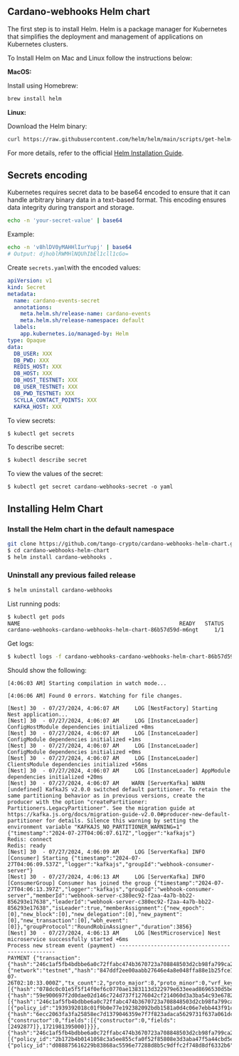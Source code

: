 ## Cardano-webhooks Helm chart

The first step is to install Helm. Helm is a package manager for Kubernetes that simplifies the deployment and management of applications on Kubernetes clusters.

To Install Helm on Mac and Linux follow the instructions below:

**MacOS:**

Install using Homebrew:
```bash
brew install helm
```
**Linux:**

Download the Helm binary:
```bash
curl https://raw.githubusercontent.com/helm/helm/main/scripts/get-helm-3 | bash
```
For more details, refer to the official <a href="https://helm.sh/docs/intro/install/" target="_blank" rel="noopener noreferrer">Helm Installation Guide</a>.

## Secrets encoding
Kubernetes requires secret data to be base64 encoded to ensure that it can handle arbitrary binary data in a text-based format. This encoding ensures data integrity during transport and storage.

```bash
echo -n 'your-secret-value' | base64
```

Example:
```bash
echo -n 'v8hlDV0yMAHHlIurYupj' | base64
# Output: djhoblRWMHlNQUhIbEl1cll1cGo=
```

Create `secrets.yaml`with the encoded values:
```yaml
apiVersion: v1
kind: Secret
metadata:
  name: cardano-events-secret
  annotations:
    meta.helm.sh/release-name: cardano-events
    meta.helm.sh/release-namespace: default
  labels:
    app.kubernetes.io/managed-by: Helm
type: Opaque
data:
  DB_USER: XXX
  DB_PWD: XXX
  REDIS_HOST: XXX
  DB_HOST: XXX
  DB_HOST_TESTNET: XXX
  DB_USER_TESTNET: XXX
  DB_PWD_TESTNET: XXX
  SCYLLA_CONTACT_POINTS: XXX
  KAFKA_HOST: XXX
```
To view secrets:   
```bash
$ kubectl get secrets
```
    
To describe secret:
```bash
$ kubectl describe secret
```
    
To view the values of the secret:
``` 
$ kubectl get secret cardano-webhooks-secret -o yaml
```
## Installing Helm Chart

### Install the Helm chart in the default namespace
```bash
git clone https://github.com/tango-crypto/cardano-webhooks-helm-chart.git
$ cd cardano-webhooks-helm-chart
$ helm install cardano-webhooks .
``````

### Uninstall any previous failed release
```bash
$ helm uninstall cardano-webhooks
```

List running pods:
```bash
$ kubectl get pods
NAME                                                  READY   STATUS    RESTARTS   AGE
cardano-webhooks-cardano-webhooks-helm-chart-86b57d59d-m6ngt     1/1     Running   0          9m47s
``````

Get logs:
```bash
$ kubectl logs -f cardano-webhooks-cardano-webhooks-helm-chart-86b57d59d-m6ngt  
```
Should show the following: 
```
[4:06:03 AM] Starting compilation in watch mode...

[4:06:06 AM] Found 0 errors. Watching for file changes.

[Nest] 30  - 07/27/2024, 4:06:07 AM     LOG [NestFactory] Starting Nest application...
[Nest] 30  - 07/27/2024, 4:06:07 AM     LOG [InstanceLoader] ConfigHostModule dependencies initialized +8ms
[Nest] 30  - 07/27/2024, 4:06:07 AM     LOG [InstanceLoader] ConfigModule dependencies initialized +1ms
[Nest] 30  - 07/27/2024, 4:06:07 AM     LOG [InstanceLoader] ConfigModule dependencies initialized +0ms
[Nest] 30  - 07/27/2024, 4:06:07 AM     LOG [InstanceLoader] ClientsModule dependencies initialized +56ms
[Nest] 30  - 07/27/2024, 4:06:07 AM     LOG [InstanceLoader] AppModule dependencies initialized +20ms
[Nest] 30  - 07/27/2024, 4:06:07 AM    WARN [ServerKafka] WARN [undefined] KafkaJS v2.0.0 switched default partitioner. To retain the same partitioning behavior as in previous versions, create the producer with the option "createPartitioner: Partitioners.LegacyPartitioner". See the migration guide at https://kafka.js.org/docs/migration-guide-v2.0.0#producer-new-default-partitioner for details. Silence this warning by setting the environment variable "KAFKAJS_NO_PARTITIONER_WARNING=1" {"timestamp":"2024-07-27T04:06:07.617Z","logger":"kafkajs"}
Redis: connect
Redis: ready
[Nest] 30  - 07/27/2024, 4:06:09 AM     LOG [ServerKafka] INFO [Consumer] Starting {"timestamp":"2024-07-27T04:06:09.537Z","logger":"kafkajs","groupId":"webhook-consumer-server"}
[Nest] 30  - 07/27/2024, 4:06:13 AM     LOG [ServerKafka] INFO [ConsumerGroup] Consumer has joined the group {"timestamp":"2024-07-27T04:06:13.397Z","logger":"kafkajs","groupId":"webhook-consumer-server","memberId":"webhook-server-c380ec92-f2aa-4a7b-bb22-856293e17638","leaderId":"webhook-server-c380ec92-f2aa-4a7b-bb22-856293e17638","isLeader":true,"memberAssignment":{"new_epoch":[0],"new_block":[0],"new_delegation":[0],"new_payment":[0],"new_transaction":[0],"wbh_event":[0]},"groupProtocol":"RoundRobinAssigner","duration":3856}
[Nest] 30  - 07/27/2024, 4:06:13 AM     LOG [NestMicroservice] Nest microservice successfully started +6ms
Process new stream event (payment) --------------------------------------------------
PAYMENT {"transaction":{"hash":"246c1af5fb4bdbbe6a0c72ffabc474b3670723a708848503d2cb98fa799ca2b3","out_sum":1385333536,"fee":453099,"size":3754,"block":{"network":"testnet","hash":"847ddf2ee00aabb27646e4a8e048ffa88e1b25fce16001aea4ffe28087a791e6","epoch_no":157,"slot_no":66276633,"epoch_slot_no":94233,"block_no":2512471,"previous_block":2512470,"next_block":2512472,"slot_leader":"pool1pmvsu5kmy9nt82qwqugcsku5772sls8r3x99ww5tnzcwjzpvy4n","out_sum":6758790930,"fees":668496,"confirmations":1,"size":5015,"time":"2024-07-26T02:10:33.000Z","tx_count":2,"proto_major":8,"proto_minor":0,"vrf_key":"41f9655d52f4ca4791ad08bbedc61511aa7ba6a620661e7f19da0822cc0a2c6d"}},"inputs":[{"hash":"078dc0c01e5f5f14f0ef6c0770ae1383113d322979e633eead8696530d5be029","index":1},{"hash":"59e900697f2d0dae02d146c724d737f1276042cf214060d3a3ba54c93e678218","index":0}],"outputs":[{"hash":"246c1af5fb4bdbbe6a0c72ffabc474b3670723a708848503d2cb98fa799ca2b3","index":0,"address":"addr_test1wz7uytdxstxe4nhdtl2gj9rcnlyce99tc707mz6qewxyx9qac0urr","value":2000000,"assets":[{"policy_id":"1939392018c01f9b0e77e192382092bdb1581a0d4c06e7ebb443f91c","asset_name":"PREPROD_ORACLE","fingerprint":"asset1e4zjqm0z7harlq9aqxc8nks9hw5pkdjw25vlfd","quantity":1,"owner":"addr_test1wz7uytdxstxe4nhdtl2gj9rcnlyce99tc707mz6qewxyx9qac0urr","address":"addr_test1wz7uytdxstxe4nhdtl2gj9rcnlyce99tc707mz6qewxyx9qac0urr"}],"datum":{"hash":"6ecc2063fa3fa25858ec7d1379046359e7f7f823adaca5629731f637a061dc9b","value_raw":"d8799fd8799f1a002609cdff1b00000190ee16e038ff","value":{"constructor":0,"fields":[{"constructor":0,"fields":[2492877]},1721981395000]}}},{"hash":"246c1af5fb4bdbbe6a0c72ffabc474b3670723a708848503d2cb98fa799ca2b3","index":1,"address":"addr_test1vrqrt84m05rg34usvj73rryeezu8kkznuwh4jfzmh9lgf5swrdhze","value":1383333536,"assets":[{"policy_id":"2b172b4b0141058c3a5ee855cfa0f52f85808e3d3aba47f5a44cbd5e","asset_name":"iETH","fingerprint":"asset1qmy9h4vyq3k45jxryt9qksutmnkg8ktwk6v3vs","quantity":1,"owner":"addr_test1vrqrt84m05rg34usvj73rryeezu8kkznuwh4jfzmh9lgf5swrdhze","address":"addr_test1vrqrt84m05rg34usvj73rryeezu8kkznuwh4jfzmh9lgf5swrdhze"},{"policy_id":"d088875616229b83868ac5596e77288d8b5c9dffc2f748d8df6332b6","asset_name":"tINDY","fingerprint":"asset16rvrlalvu0aw8q7qz9r438ttfxexklx7vczltr","quantity":9997000000,"owner":"addr_test1vrqrt84m05rg34usvj73rryeezu8kkznuwh4jfzmh9lgf5swrdhze","address":"addr_test1vrqrt84m05rg34usvj73rryeezu8kkznuwh4jfzmh9lgf5swrdhze"}]}]}
```